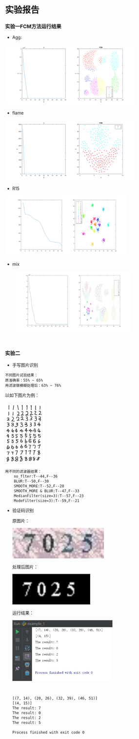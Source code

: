 # 实验报告

### 实验一FCM方法运行结果

* Agg:

<img src="./agg2.jpg" height="200">



* flame

<img src="./flame.jpg" height="200">



* R15

<img src="./r15.png" height="200">

* mix

  <img src="./mix.jpg" height="200">

  ​

### 实验二

* 手写图片识别

``````
不同图片试验结果：
原准确率：55% ~ 65%
用滤波做模糊处理后：63% ~ 76%
``````

以如下图片为例：

<img src="./pic6.jpg" height="200">

```
用不同的滤波器结果：
	no_flter:T--44,F--36
	BLUR:T--50,F--30
	SMOOTH_MORE:T--52,F--28
	SMOOTH_MORE & BLUR:T--47,F--33
	MedianFilter(size=3):T--57,F--23
	ModeFilter(size=3):T--59,F--21
```

* 验证码识别

  原图片：

  <img src="./yz3.jpg" height="100">

  处理后图片：

  <img src="./yz_3.jpg" height="100">

  运行结果：

  <img src="./result.jpg" height="200">

  ​

  ```
  [(7, 14), (20, 26), (32, 39), (46, 51)]
  [(4, 15)]
  The result: 7
  The result: 0
  The result: 2
  The result: 5

  Process finished with exit code 0
  ```

  ​

  ​

  ​

  ​
